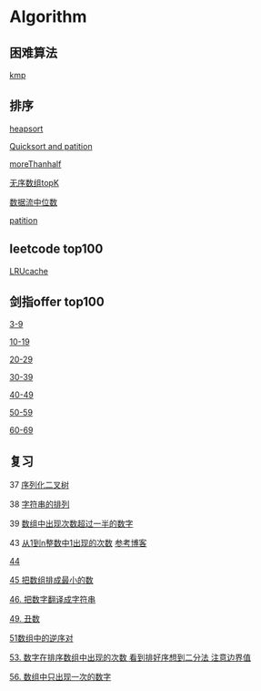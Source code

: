 # Algorithm
## 困难算法
[kmp](src/sort/KMP.java)
## 排序
[heapsort](src/sort/HeapSort.java)

[Quicksort and patition](src/sort/QuickSort.java)

[moreThanhalf](src/sort/moreThanhalf.java)

[无序数组topK](src/sort/Topk.java)

[数据流中位数](src/sort/MidInStream.java)

[patition](src/sort/Patition.java)

## leetcode top100
[LRUcache](src/leetcode_top100/LRUCache.java)

## 剑指offer top100
[3-9](/src/剑指offer/Solution.java)

[10-19](/src/剑指offer/Solution2.java)

[20-29](/src/剑指offer/Solution3.java)

[30-39](/src/剑指offer/Solution4.java)

[40-49](/src/剑指offer/Solution5.java)

[50-59](/src/剑指offer/Solution6.java)

[60-69](/src/剑指offer/Solution7.java)

## 复习

37 [序列化二叉树](https://www.nowcoder.com/practice/cf7e25aa97c04cc1a68c8f040e71fb84?tpId=13&tqId=11214&tPage=1&rp=1&ru=/ta/coding-interviews&qru=/ta/coding-interviews/question-ranking)

38 [字符串的排列](https://www.nowcoder.com/practice/fe6b651b66ae47d7acce78ffdd9a96c7?tpId=13&tqId=11180&tPage=1&rp=1&ru=/ta/coding-interviews&qru=/ta/coding-interviews/question-ranking)

39 [数组中出现次数超过一半的数字](https://www.nowcoder.com/practice/e8a1b01a2df14cb2b228b30ee6a92163?tpId=13&tqId=11181&tPage=1&rp=1&ru=/ta/coding-interviews&qru=/ta/coding-interviews/question-ranking)

43 [从1到n整数中1出现的次数](https://www.nowcoder.com/practice/bd7f978302044eee894445e244c7eee6?tpId=13&tqId=11184&tPage=1&rp=1&ru=/ta/coding-interviews&qru=/ta/coding-interviews/question-ranking)
[  参考博客](https://blog.csdn.net/u013132035/article/details/80768636)

[44 ](/src/剑指offer/Solution4.java)

[45 把数组排成最小的数](https://www.nowcoder.com/practice/8fecd3f8ba334add803bf2a06af1b993?tpId=13&tqId=11185&tPage=1&rp=1&ru=/ta/coding-interviews&qru=/ta/coding-interviews/question-ranking)

[46. 把数字翻译成字符串](https://leetcode.com/problems/decode-ways/submissions/)

[49. 丑数](https://www.nowcoder.com/practice/6aa9e04fc3794f68acf8778237ba065b?tpId=13&tqId=11186&tPage=1&rp=1&ru=/ta/coding-interviews&qru=/ta/coding-interviews/question-ranking)

[51数组中的逆序对](https://www.nowcoder.com/practice/96bd6684e04a44eb80e6a68efc0ec6c5?tpId=13&tqId=11188&tPage=1&rp=1&ru=/ta/coding-interviews&qru=/ta/coding-interviews/question-ranking)

[53. 数字在排序数组中出现的次数   看到排好序想到二分法 注意边界值](https://www.nowcoder.com/practice/70610bf967994b22bb1c26f9ae901fa2?tpId=13&tqId=11190&tPage=1&rp=1&ru=/ta/coding-interviews&qru=/ta/coding-interviews/question-ranking)

[56. 数组中只出现一次的数字](https://www.nowcoder.com/practice/e02fdb54d7524710a7d664d082bb7811?tpId=13&tqId=11193&tPage=1&rp=1&ru=/ta/coding-interviews&qru=/ta/coding-interviews/question-ranking)
